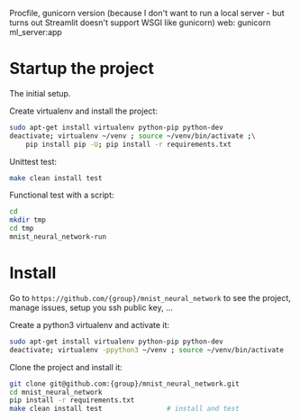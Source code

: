 

Procfile, gunicorn version (because I don't want to run a local server - but turns out Streamlit doesn't support WSGI like gunicorn)
web: gunicorn ml_server:app

# Startup the project

The initial setup.

Create virtualenv and install the project:
```bash
sudo apt-get install virtualenv python-pip python-dev
deactivate; virtualenv ~/venv ; source ~/venv/bin/activate ;\
    pip install pip -U; pip install -r requirements.txt
```

Unittest test:
```bash
make clean install test
```

Functional test with a script:

```bash
cd
mkdir tmp
cd tmp
mnist_neural_network-run
```

# Install

Go to `https://github.com/{group}/mnist_neural_network` to see the project, manage issues,
setup you ssh public key, ...

Create a python3 virtualenv and activate it:

```bash
sudo apt-get install virtualenv python-pip python-dev
deactivate; virtualenv -ppython3 ~/venv ; source ~/venv/bin/activate
```

Clone the project and install it:

```bash
git clone git@github.com:{group}/mnist_neural_network.git
cd mnist_neural_network
pip install -r requirements.txt
make clean install test                # install and test
```

